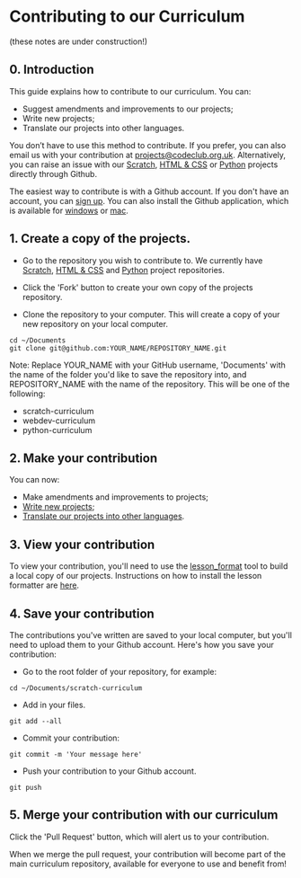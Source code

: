 # Contributing to our Curriculum
(these notes are under construction!)

## 0. Introduction

This guide explains how to contribute to our curriculum. You can:
+ Suggest amendments and improvements to our projects;
+ Write new projects;
+ Translate our projects into other languages.

You don’t have to use this method to contribute. If you prefer, you can also email us with your contribution at projects@codeclub.org.uk. Alternatively, you can raise an issue with our [Scratch](https://github.com/CodeClub/scratch-curriculum/issues), [HTML & CSS](https://github.com/CodeClub/webdev-curriculum/issues) or [Python](https://github.com/CodeClub/python-curriculum/issues) projects directly through Github.

The easiest way to contribute is with a Github account. If you don't have an account, you can [sign up](https://github.com/join). You can also install the Github application, which is available for [windows](https://windows.github.com/) or [mac](https://mac.github.com/).

## 1. Create a copy of the projects.

+ Go to the repository you wish to contribute to. We currently have [Scratch](https://github.com/CodeClub/scratch-curriculum), [HTML & CSS](https://github.com/CodeClub/webdev-curriculum) and [Python](https://github.com/CodeClub/python-curriculum) project repositories.

+ Click the 'Fork' button to create your own copy of the projects repository.

+ Clone the repository to your computer. This will create a copy of your new repository on your local computer.

```
cd ~/Documents
git clone git@github.com:YOUR_NAME/REPOSITORY_NAME.git
```

Note: Replace YOUR_NAME with your GitHub username, 'Documents' with the name of the folder you'd like to save the repository into, and REPOSITORY_NAME with the name of the repository. This will be one of the following:

+ scratch-curriculum
+ webdev-curriculum
+ python-curriculum

## 2. Make your contribution

You can now:
+ Make amendments and improvements to projects;
+ [Write new projects](https://github.com/CodeClub/lesson_format/blob/master/PROJECTS.md);
+ [Translate our projects into other languages](https://github.com/CodeClub/scratch-curriculum/blob/master/CONTRIBUTING.md).

## 3. View your contribution

To view your contribution, you'll need to use the [lesson_format](https://github.com/CodeClub/lesson_format) tool to build a local copy of our projects. Instructions on how to install the lesson formatter are [here](https://github.com/CodeClub/lesson_format/blob/master/README.md).

## 4. Save your contribution

The contributions you've written are saved to your local computer, but you'll need to upload them to your Github account. Here's how you save your contribution:

+ Go to the root folder of your repository, for example:

```
cd ~/Documents/scratch-curriculum
```

+ Add in your files.

```
git add --all
```

+ Commit your contribution:

```
git commit -m 'Your message here'
```

+ Push your contribution to your Github account.

```
git push
```

## 5. Merge your contribution with our curriculum

Click the 'Pull Request' button, which will alert us to your contribution.

When we merge the pull request, your contribution will become part of the main curriculum repository, available for everyone to use and benefit from!
